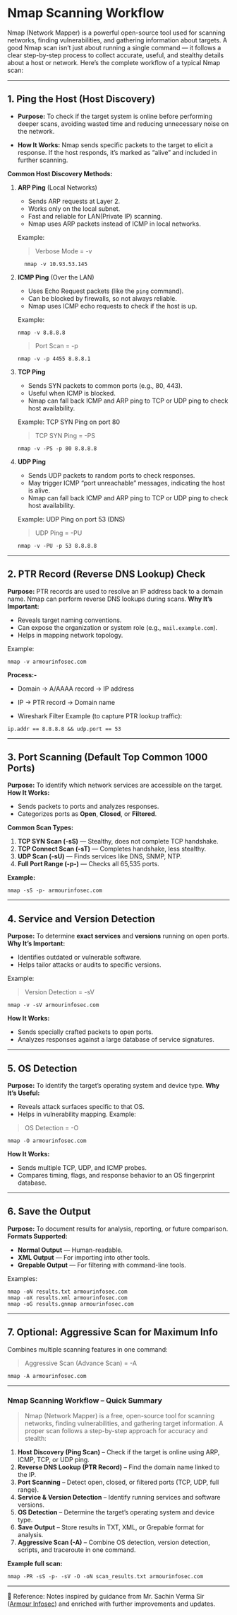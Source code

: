 
# Nmap Scanning Workflow

Nmap (Network Mapper) is a powerful open-source tool used for scanning networks, finding vulnerabilities, and gathering information about targets. A good Nmap scan isn’t just about running a single command — it follows a clear step-by-step process to collect accurate, useful, and stealthy details about a host or network. Here’s the complete workflow of a typical Nmap scan:

---

## **1. Ping the Host (Host Discovery)**

- **Purpose:** To check if the target system is online before performing deeper scans, avoiding wasted time and reducing unnecessary noise on the network.

- **How It Works:**
Nmap sends specific packets to the target to elicit a response. If the host responds, it’s marked as “alive” and included in further scanning.

**Common Host Discovery Methods:**

1. **ARP Ping** (Local Networks)

   * Sends ARP requests at Layer 2.
   * Works only on the local subnet.
   * Fast and reliable for LAN(Private IP) scanning.
   * Nmap uses ARP packets instead of ICMP in local networks.
  
   Example:

   > Verbose Mode = -v 

   ```
     nmap -v 10.93.53.145
   ```

3. **ICMP Ping** (Over the LAN)

   * Uses Echo Request packets (like the `ping` command).
   * Can be blocked by firewalls, so not always reliable.
   * Nmap uses ICMP echo requests to check if the host is up. 

   Example:

     ```
     nmap -v 8.8.8.8
     ```
     > Port Scan = -p
     ```
     nmap -v -p 4455 8.8.8.1
     ```

5. **TCP Ping**

   * Sends SYN packets to common ports (e.g., 80, 443).
   * Useful when ICMP is blocked.
   * Nmap can fall back ICMP and ARP ping to TCP or UDP ping to check host availability.

   Example: TCP SYN Ping on port 80

     > TCP SYN Ping = -PS
    
     ```
     nmap -v -PS -p 80 8.8.8.8
     ```

7. **UDP Ping**

   * Sends UDP packets to random ports to check responses.
   * May trigger ICMP “port unreachable” messages, indicating the host is alive.
   * Nmap can fall back ICMP and ARP ping to TCP or UDP ping to check host availability.

   Example: UDP Ping on port 53 (DNS)

   > UDP Ping = -PU

   ```
   nmap -v -PU -p 53 8.8.8.8
   ```

---

## **2. PTR Record (Reverse DNS Lookup) Check**

**Purpose:** PTR records are used to resolve an IP address back to a domain name.
Nmap can perform reverse DNS lookups during scans.
**Why It’s Important:**

* Reveals target naming conventions.
* Can expose the organization or system role (e.g., `mail.example.com`).
* Helps in mapping network topology.

Example: 

```
nmap -v armourinfosec.com
```

**Process:-**
- Domain → A/AAAA record → IP address
- IP → PTR record → Domain name

- Wireshark Filter Example (to capture PTR lookup traffic):
```
ip.addr == 8.8.8.8 && udp.port == 53
```
---

## **3. Port Scanning (Default Top Common 1000 Ports)**

**Purpose:** To identify which network services are accessible on the target.
**How It Works:**

* Sends packets to ports and analyzes responses.
* Categorizes ports as **Open**, **Closed**, or **Filtered**.

**Common Scan Types:**

1. **TCP SYN Scan (-sS)** — Stealthy, does not complete TCP handshake.
2. **TCP Connect Scan (-sT)** — Completes handshake, less stealthy.
3. **UDP Scan (-sU)** — Finds services like DNS, SNMP, NTP.
4. **Full Port Range (-p-)** — Checks all 65,535 ports.

**Example:**
```
nmap -sS -p- armourinfosec.com
```
---

## **4. Service and Version Detection**

**Purpose:** To determine **exact services** and **versions** running on open ports.
**Why It’s Important:**

* Identifies outdated or vulnerable software.
* Helps tailor attacks or audits to specific versions.

Example:

> Version Detection = -sV

```
nmap -v -sV armourinfosec.com
```

**How It Works:**

* Sends specially crafted packets to open ports.
* Analyzes responses against a large database of service signatures.

---

## **5. OS Detection**

**Purpose:** To identify the target’s operating system and device type.
**Why It’s Useful:**

* Reveals attack surfaces specific to that OS.
* Helps in vulnerability mapping.
Example:

> OS Detection = -O

```
nmap -O armourinfosec.com
```
**How It Works:**
* Sends multiple TCP, UDP, and ICMP probes.
* Compares timing, flags, and response behavior to an OS fingerprint database.

---

## **6. Save the Output**
**Purpose:** To document results for analysis, reporting, or future comparison.
**Formats Supported:**
* **Normal Output** — Human-readable.
* **XML Output** — For importing into other tools.
* **Grepable Output** — For filtering with command-line tools.

Examples:

```
nmap -oN results.txt armourinfosec.com
nmap -oX results.xml armourinfosec.com
nmap -oG results.gnmap armourinfosec.com
```

---

## **7. Optional: Aggressive Scan for Maximum Info**

Combines multiple scanning features in one command:
> Aggressive Scan (Advance Scan) = -A
```
nmap -A armourinfosec.com
```
---


### **Nmap Scanning Workflow – Quick Summary**

> Nmap (Network Mapper) is a free, open-source tool for scanning networks, finding vulnerabilities, and gathering target information. A proper scan follows a step-by-step approach for accuracy and stealth:

1. **Host Discovery (Ping Scan)** – Check if the target is online using ARP, ICMP, TCP, or UDP ping.
2. **Reverse DNS Lookup (PTR Record)** – Find the domain name linked to the IP.
3. **Port Scanning** – Detect open, closed, or filtered ports (TCP, UDP, full range).
4. **Service & Version Detection** – Identify running services and software versions.
5. **OS Detection** – Determine the target’s operating system and device type.
6. **Save Output** – Store results in TXT, XML, or Grepable format for analysis.
7. **Aggressive Scan (-A)** – Combine OS detection, version detection, scripts, and traceroute in one command.

**Example full scan:**

```
nmap -PR -sS -p- -sV -O -oN scan_results.txt armourinfosec.com
```

---

📖 Reference: Notes inspired by guidance from Mr. Sachin Verma Sir ([Armour Infosec](https://www.armourinfosec.com/)) and enriched with further improvements and updates.
